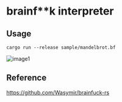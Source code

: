 # brainf**k interpreter

## Usage
```
cargo run --release sample/mandelbrot.bf
```
![image1](img/mandelbrot.png)
## Reference
https://github.com/Wasymir/brainfuck-rs
